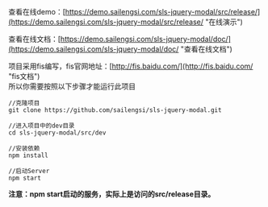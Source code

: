 查看在线demo：[https://demo.sailengsi.com/sls-jquery-modal/src/release/](https://demo.sailengsi.com/sls-jquery-modal/src/release/ "在线演示")

查看在线文档：[https://demo.sailengsi.com/sls-jquery-modal/doc/](https://demo.sailengsi.com/sls-jquery-modal/doc/ "查看在线文档")

项目采用fis编写，fis官网地址：[http://fis.baidu.com/](http://fis.baidu.com/ "fis文档")   
所以你需要按照以下步骤才能运行此项目


	//克隆项目
	git clone https://github.com/sailengsi/sls-jquery-modal.git
	
	//进入项目中的dev目录
	cd sls-jquery-modal/src/dev
	
	//安装依赖
	npm install
	
	//启动Server
	npm start

**注意：npm start启动的服务，实际上是访问的src/release目录。**



